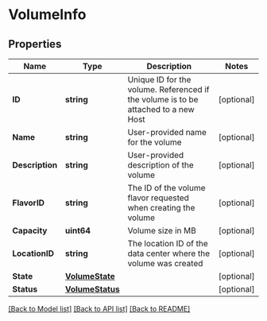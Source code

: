 # VolumeInfo

## Properties

Name | Type | Description | Notes
------------ | ------------- | ------------- | -------------
**ID** | **string** | Unique ID for the volume.  Referenced if the volume is to be attached to a new Host  | [optional] 
**Name** | **string** | User-provided name for the volume | [optional] 
**Description** | **string** | User-provided description of the volume | [optional] 
**FlavorID** | **string** | The ID of the volume flavor requested when creating the volume | [optional] 
**Capacity** | **uint64** | Volume size in MB | [optional] 
**LocationID** | **string** | The location ID of the data center where the volume was created | [optional] 
**State** | [**VolumeState**](VolumeState.md) |  | [optional] 
**Status** | [**VolumeStatus**](VolumeStatus.md) |  | [optional] 

[[Back to Model list]](../README.md#documentation-for-models) [[Back to API list]](../README.md#documentation-for-api-endpoints) [[Back to README]](../README.md)


